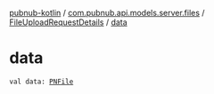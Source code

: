 [pubnub-kotlin](../../index.md) / [com.pubnub.api.models.server.files](../index.md) / [FileUploadRequestDetails](index.md) / [data](./data.md)

# data

`val data: `[`PNFile`](../../com.pubnub.api.models.consumer.files/-p-n-file/index.md)